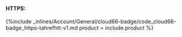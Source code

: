 <!--  usedin: [ _general/account/cloud66-badge-v1.md] -->

#### HTTPS:



{%include _inlines/Account/General/cloud66-badge/code_cloud66-badge_https-tahrefhtt-v1.md  product = include.product %}



